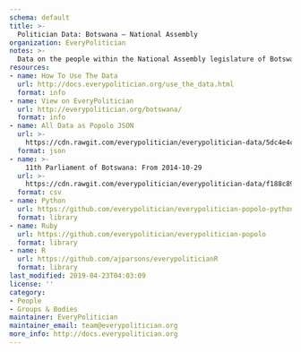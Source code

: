 ```yaml
---
schema: default
title: >-
  Politician Data: Botswana — National Assembly
organization: EveryPolitician
notes: >-
  Data on the people within the National Assembly legislature of Botswana.
resources:
- name: How To Use The Data
  url: http://docs.everypolitician.org/use_the_data.html
  format: info
- name: View on EveryPolitician
  url: http://everypolitician.org/botswana/
  format: info
- name: All Data as Popolo JSON
  url: >-
    https://cdn.rawgit.com/everypolitician/everypolitician-data/5dc4e4c9863c8fa153c141385e31b57a6865a184/data/Botswana/Assembly/ep-popolo-v1.0.json
  format: json
- name: >-
    11th Parliament of Botswana: From 2014-10-29
  url: >-
    https://cdn.rawgit.com/everypolitician/everypolitician-data/f188c89b9d17ecd166dae389d42b0d4f981042ff/data/Botswana/Assembly/term-11.csv
  format: csv
- name: Python
  url: https://github.com/everypolitician/everypolitician-popolo-python
  format: library
- name: Ruby
  url: https://github.com/everypolitician/everypolitician-popolo
  format: library
- name: R
  url: https://github.com/ajparsons/everypoliticianR
  format: library
last_modified: 2019-04-23T04:03:09
license: ''
category:
- People
- Groups & Bodies
maintainer: EveryPolitician
maintainer_email: team@everypolitician.org
more_info: http://docs.everypolitician.org
---
```

